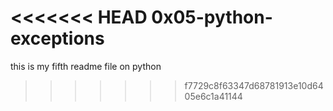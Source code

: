 <<<<<<< HEAD
0x05-python-exceptions
=======
this is my fifth readme file on python
>>>>>>> f7729c8f63347d68781913e10d6405e6c1a41144
